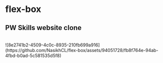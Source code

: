 # flex-box 
## PW Skills website clone 
<br />
![8e2741b2-4509-4c0c-8935-210fb699a916](https://github.com/NasikhCL/flex-box/assets/94051728/fb8f764e-94ab-4fbd-b0ad-5c581535d5f8)
